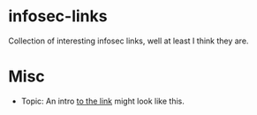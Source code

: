 # infosec-links
Collection of interesting infosec links, well at least I think they are.

Misc
=====
* Topic: An intro [to the link](https://www.google.com) might look like this.